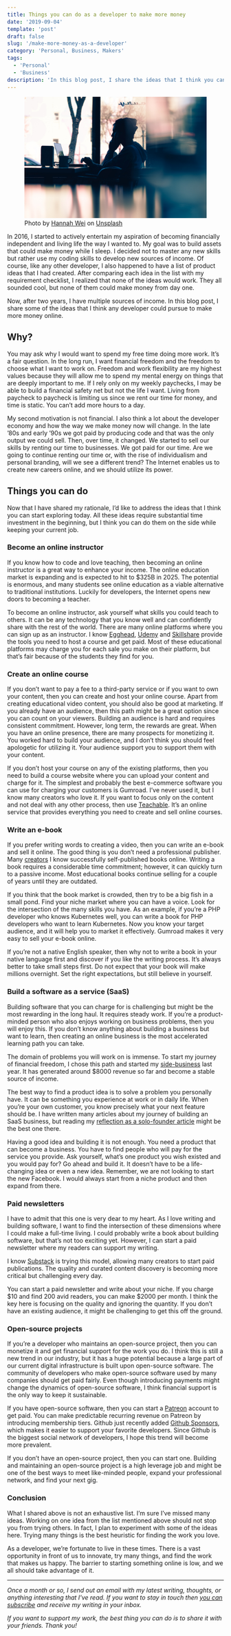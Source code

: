 ```yaml
---
title: Things you can do as a developer to make more money
date: '2019-09-04'
template: 'post'
draft: false
slug: '/make-more-money-as-a-developer'
category: 'Personal, Business, Makers'
tags:
  - 'Personal'
  - 'Business'
description: 'In this blog post, I share the ideas that I think you can start exploring today to increase your income.  All these ideas require substantial time investment in the beginning, but I think you can do them on the side while keeping your current job.'
---
```

<!-- Open Graph / Facebook -->
<meta property="og:type" content="website">
<meta property="og:url" content="https://tik.dev/make-more-money-as-a-developer/">
<meta property="og:title" content="Things you can do as a developer to make more money - Tigran Hakobyan's personal blog">
<meta property="og:description" content="In this blog post, I share the ideas that I think you can start exploring today to increase your income.  All these ideas require substantial time investment in the beginning, but I think you can do them on the side while keeping your current job.">
<meta property="og:image" content="hannah-wei-aso6SYJZGps-unsplash.jpg">

<!-- Twitter -->
<meta property="twitter:card" content="summary_large_image">
<meta property="twitter:url" content="https://tik.dev/make-more-money-as-a-developer/">
<meta property="twitter:title" content="Things you can do as a developer to make more money - Tigran Hakobyan's personal blog">
<meta property="twitter:description" content="Today I’m excited to announce my new initiative - Remote Work “Office Hours.” I will be dedicating 2-3 hours every week (20 min time slots) to answer your questions about working remotely as a developer. It’s completely free and aims to help everyone who wants to learn more about remote work.">
<meta property="twitter:image" content="hannah-wei-aso6SYJZGps-unsplash.jpg">

<figure><img src="hannah-wei-aso6SYJZGps-unsplash.jpg" alt="Working from anywhere"/><figcaption>Photo by <a href="https://unsplash.com/@herlifeinpixels?utm_source=unsplash&utm_medium=referral&utm_content=creditCopyText" target="_href">Hannah Wei</a> on <a href="https://unsplash.com" target="_blank">Unsplash</a></figcaption></figure>

In 2016, I started to actively entertain my aspiration of becoming financially independent and living life the way I wanted to. My goal was to build assets that could make money while I sleep. I decided not to master any new skills but rather use my coding skills to develop new sources of income. Of course, like any other developer, I also happened to have a list of product ideas that I had created. After comparing each idea in the list with my requirement checklist, I realized that none of the ideas would work. They all sounded cool, but none of them could make money from day one.

Now, after two years, I have multiple sources of income. In this blog post, I share some of the ideas that I think any developer could pursue to make more money online.

## Why?
You may ask why I would want to spend my free time doing more work. It’s a fair question. In the long run, I want financial freedom and the freedom to choose what I want to work on. Freedom and work flexibility are my highest values because they will allow me to spend my mental energy on things that are deeply important to me. If I rely only on my weekly paychecks, I may be able to build a financial safety net but not the life I want. Living from paycheck to paycheck is limiting us since we rent our time for money, and time is static. You can’t add more hours to a day.

My second motivation is not financial. I also think a lot about the developer economy and how the way we make money now will change. In the late ʼ80s and early ʼ90s we got paid by producing code and that was the only output we could sell. Then, over time, it changed. We started to sell our skills by renting our time to businesses. We got paid for our time. Are we going to continue renting our time or, with the rise of individualism and personal branding, will we see a different trend? The Internet enables us to create new careers online, and we should utilize its power.

## Things you can do
Now that I have shared my rationale, I’d like to address the ideas that I think you can start exploring today. All these ideas require substantial time investment in the beginning, but I think you can do them on the side while keeping your current job.

### Become an online instructor
If you know how to code and love teaching, then becoming an online instructor is a great way to enhance your income. The online education market is expanding and is expected to hit to $325B in 2025. The potential is enormous, and many students see online education as a viable alternative to traditional institutions. Luckily for developers, the Internet opens new doors to becoming a teacher.

To become an online instructor, ask yourself what skills you could teach to others. It can be any technology that you know well and can confidently share with the rest of the world. There are many online platforms where you can sign up as an instructor. I know [Egghead](https://egghead.io), [Udemy](https://udemy.com) and [Skillshare](https://skillshare.com) provide the tools you need to host a course and get paid. Most of these educational platforms may charge you for each sale you make on their platform, but that’s fair because of the students they find for you.


### Create an online course
If you don’t want to pay a fee to a third-party service or if you want to own your content, then you can create and host your online course. Apart from creating educational video content, you should also be good at marketing. If you already have an audience, then this path might be a great option since you can count on your viewers. Building an audience is hard and requires consistent commitment. However, long term, the rewards are great. When you have an online presence, there are many prospects for monetizing it. You worked hard to build your audience, and I don’t think you should feel apologetic for utilizing it. Your audience support you to support them with your content.

If you don’t host your course on any of the existing platforms, then you need to build a course website where you can upload your content and charge for it. The simplest and probably the best e-commerce software you can use for charging your customers is Gumroad. I’ve never used it, but I know many creators who love it. If you want to focus only on the content and not deal with any other process, then use [Teachable](https://teachable.com). It’s an online service that provides everything you need to create and sell online courses.


### Write an e-book
If you prefer writing words to creating a video, then you can write an e-book and sell it online. The good thing is you don’t need a professional publisher. Many [creators](https://www.indiehackers.com/podcast/098-adam-wathan-of-refactoring-ui) I know successfully self-published books online. Writing a book requires a considerable time commitment; however, it can quickly turn to a passive income. Most educational books continue selling for a couple of years until they are outdated.

If you think that the book market is crowded, then try to be a big fish in a small pond. Find your niche market where you can have a voice. Look for the intersection of the many skills you have. As an example, if you’re a PHP developer who knows Kubernetes well, you can write a book for PHP developers who want to learn Kubernetes. Now you know your target audience, and it will help you to market it effectively. Gumroad makes it very easy to sell your e-book online.

If you’re not a native English speaker, then why not to write a book in your native language first and discover if you like the writing process. It’s always better to take small steps first. Do not expect that your book will make millions overnight. Set the right expectations, but still believe in yourself.


### Build a software as a service (SaaS)
Building software that you can charge for is challenging but might be the most rewarding in the long haul. It requires steady work. If you’re a product-minded person who also enjoys working on business problems, then you will enjoy this. If you don’t know anything about building a business but want to learn, then creating an online business is the most accelerated learning path you can take.

The domain of problems you will work on is immense. To start my journey of financial freedom, I chose this path and started my [side-business](https://cronhub.io) last year. It has generated around $8000 revenue so far and become a stable source of income.

The best way to find a product idea is to solve a problem you personally have. It can be something you experience at work or in daily life. When you’re your own customer, you know precisely what your next feature should be. I have written many articles about my journey of building an SaaS business, but reading my [reflection as a solo-founder article](https://tik.dev/lessons-learned) might be the best one there.

Having a good idea and building it is not enough. You need a product that can become a business. You have to find people who will pay for the service you provide. Ask yourself, what’s one product you wish existed and you would pay for? Go ahead and build it. It doesn’t have to be a life-changing idea or even a new idea. Remember, we are not looking to start the new Facebook. I would always start from a niche product and then expand from there.


### Paid newsletters
I have to admit that this one is very dear to my heart. As I love writing and building software, I want to find the intersection of these dimensions where I could make a full-time living. I could probably write a book about building software, but that’s not too exciting yet. However, I can start a paid newsletter where my readers can support my writing.

I know [Substack](https://substack.com/) is trying this model, allowing many creators to start paid publications. The quality and curated content discovery is becoming more critical but challenging every day.

You can start a paid newsletter and write about your niche. If you charge $10 and find 200 avid readers, you can make $2000 per month. I think the key here is focusing on the quality and ignoring the quantity. If you don’t have an existing audience, it might be challenging to get this off the ground.


### Open-source projects
If you’re a developer who maintains an open-source project, then you can monetize it and get financial support for the work you do. I think this is still a new trend in our industry, but it has a huge potential because a large part of our current digital infrastructure is built upon open-source software. The community of developers who make open-source software used by many companies should get paid fairly. Even though introducing payments might change the dynamics of open-source software, I think financial support is the only way to keep it sustainable.

If you have open-source software, then you can start a [Patreon](https://www.patreon.com/) account to get paid. You can make predictable recurring revenue on Patreon by introducing membership tiers. Github just recently added [Github Sponsors](https://github.com/sponsors), which makes it easier to support your favorite developers. Since Github is the biggest social network of developers, I hope this trend will become more prevalent.

If you don’t have an open-source project, then you can start one. Building and maintaining an open-source project is a high leverage job and might be one of the best ways to meet like-minded people, expand your professional network, and find your next gig.

### Conclusion
What I shared above is not an exhaustive list. I’m sure I’ve missed many ideas. Working on one idea from the list mentioned above should not stop you from trying others. In fact, I plan to experiment with some of the ideas here. Trying many things is the best heuristic for finding the work you love.

As a developer, we’re fortunate to live in these times. There is a vast opportunity in front of us to innovate, try many things, and find the work that makes us happy. The barrier to starting something online is low, and we all should take advantage of it.

---
*Once a month or so, I send out an email with my latest writing, thoughts, or anything interesting that I've read. If you want to stay in touch then [you can subscribe](https://tinyletter.com/tigranh) and receive my writing in your inbox.*

*If you want to support my work, the best thing you can do is to share it with your friends. Thank you!*
